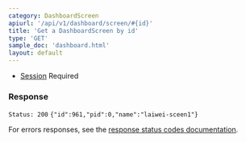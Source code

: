 ```yaml
---
category: DashboardScreen
apiurl: '/api/v1/dashboard/screen/#{id}'
title: 'Get a DashboardScreen by id'
type: 'GET'
sample_doc: 'dashboard.html'
layout: default
---
```


* [Session](#/authentication) Required

### Response

```Status: 200```
```{"id":961,"pid":0,"name":"laiwei-sceen1"} ```

For errors responses, see the [response status codes documentation](#/response-status-codes).
